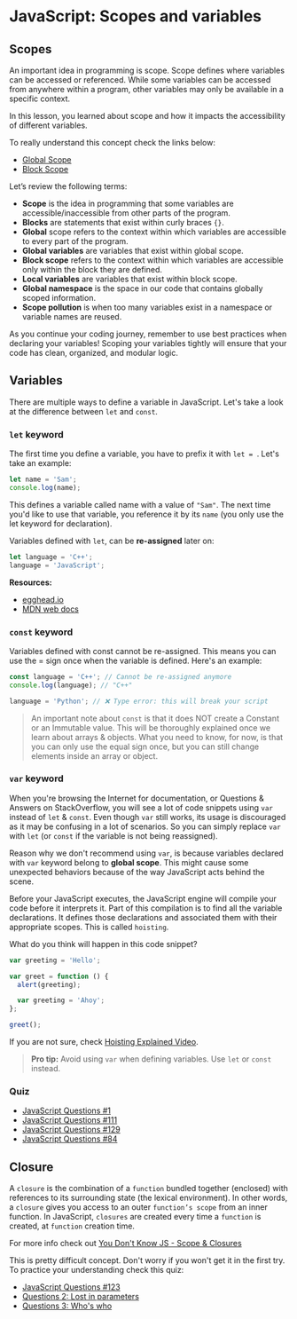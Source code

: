 # JavaScript: Scopes and variables

## Scopes

An important idea in programming is scope. Scope defines where variables can be accessed or referenced. While some variables can be accessed from anywhere within a program, other variables may only be available in a specific context.

In this lesson, you learned about scope and how it impacts the accessibility of different variables.

To really understand this concept check the links below:

- [Global Scope](https://www.codecademy.com/courses/introduction-to-javascript/lessons/scope/exercises/global-scope)
- [Block Scope](https://www.codecademy.com/courses/introduction-to-javascript/lessons/scope/exercises/block-scope)

Let’s review the following terms:

- **Scope** is the idea in programming that some variables are accessible/inaccessible from other parts of the program.
- **Blocks** are statements that exist within curly braces `{}`.
- **Global** scope refers to the context within which variables are accessible to every part of the program.
- **Global variables** are variables that exist within global scope.
- **Block scope** refers to the context within which variables are accessible only within the block they are defined.
- **Local variables** are variables that exist within block scope.
- **Global namespace** is the space in our code that contains globally scoped information.
- **Scope pollution** is when too many variables exist in a namespace or variable names are reused.

As you continue your coding journey, remember to use best practices when declaring your variables! Scoping your variables tightly will ensure that your code has clean, organized, and modular logic.

## Variables

There are multiple ways to define a variable in JavaScript. Let's take a look at the difference between `let` and `const`.

### `let` keyword

The first time you define a variable, you have to prefix it with `let = `. Let's take an example:

```js
let name = 'Sam';
console.log(name);
```

This defines a variable called name with a value of `"Sam"`. The next time you'd like to use that variable, you reference it by its `name` (you only use the let keyword for declaration).

Variables defined with `let`, can be **re-assigned** later on:

```js
let language = 'C++';
language = 'JavaScript';
```

**Resources:**

- [egghead.io](https://egghead.io/lessons/javascript-the-let-keyword-in-es6)
- [MDN web docs](https://developer.mozilla.org/en-US/docs/Web/JavaScript/Reference/Statements/let)

### `const` keyword

Variables defined with const cannot be re-assigned. This means you can use the = sign once when the variable is defined. Here's an example:

```js
const language = 'C++'; // Cannot be re-assigned anymore
console.log(language); // "C++"

language = 'Python'; // ❌ Type error: this will break your script
```

> An important note about `const` is that it does NOT create a Constant or an Immutable value. This will be thoroughly explained once we learn about arrays & objects. What you need to know, for now, is that you can only use the equal sign once, but you can still change elements inside an array or object.

### `var` keyword

When you're browsing the Internet for documentation, or Questions & Answers on StackOverflow, you will see a lot of code snippets using `var` instead of `let` & `const`.
Even though `var` still works, its usage is discouraged as it may be confusing in a lot of scenarios. So you can simply replace `var` with `let` (or `const` if the variable is not being reassigned).

Reason why we don't recommend using `var`, is because variables declared with `var` keyword belong to **global scope**. This might cause some unexpected behaviors because of the way JavaScript acts behind the scene.

Before your JavaScript executes, the JavaScript engine will compile your code before it interprets it. Part of this compilation is to find all the variable declarations. It defines those declarations and associated them with their appropriate scopes. This is called `hoisting`.

What do you think will happen in this code snippet?

```js
var greeting = 'Hello';

var greet = function () {
  alert(greeting);

  var greeting = 'Ahoy';
};

greet();
```

If you are not sure, check [Hoisting Explained Video](https://egghead.io/lessons/javascript-hoisting-in-javascript).

> **Pro tip:** Avoid using `var` when defining variables. Use `let` or `const` instead.

### Quiz

- [JavaScript Questions #1](https://github.com/lydiahallie/javascript-questions#1-whats-the-output)
- [JavaScript Questions #111](https://github.com/lydiahallie/javascript-questions#111-whats-the-output)
- [JavaScript Questions #129](https://github.com/lydiahallie/javascript-questions#129-whats-the-output)
- [JavaScript Questions #84](https://github.com/lydiahallie/javascript-questions#84-whats-the-output)

## Closure

A `closure` is the combination of a `function` bundled together (enclosed) with references to its surrounding state (the lexical environment). In other words, a `closure` gives you access to an outer `function’s scope` from an inner function. In JavaScript, `closures` are created every time a `function` is created, at `function` creation time.

For more info check out [You Don't Know JS - Scope & Closures](https://github.com/getify/You-Dont-Know-JS/blob/2nd-ed/scope-closures/ch7.md)

This is pretty difficult concept. Don't worry if you won't get it in the first try. To practice your understanding check this quiz:

- [JavaScript Questions #123](https://github.com/lydiahallie/javascript-questions#129-whats-the-output)
- [Questions 2: Lost in parameters](https://dmitripavlutin.com/javascript-closures-interview-questions/#questions-2-lost-in-parameters)
- [Questions 3: Who's who](https://dmitripavlutin.com/javascript-closures-interview-questions/#questions-3-whos-who)
